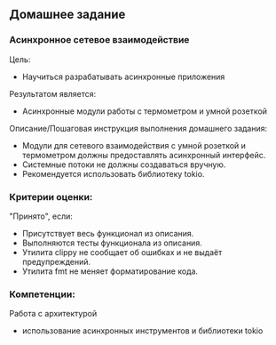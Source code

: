 ## Домашнее задание

### Асинхронное сетевое взаимодействие

Цель:
- Научиться разрабатывать асинхронные приложения

Результатом является:
- Асинхронные модули работы с термометром и умной розеткой

Описание/Пошаговая инструкция выполнения домашнего задания:

- Модули для сетевого взаимодействия с умной розеткой и термометром должны предоставлять асинхронный интерфейс.
- Системные потоки не должны создаваться вручную.
- Рекомендуется использовать библиотеку tokio.

### Критерии оценки:

"Принято", если:

- Присутствует весь функционал из описания.
- Выполняются тесты функционала из описания.
- Утилита clippy не сообщает об ошибках и не выдаёт предупреждений.
- Утилита fmt не меняет форматирование кода.

### Компетенции:

Работа с архитектурой
- использование асинхронных инструментов и библиотеки tokio
